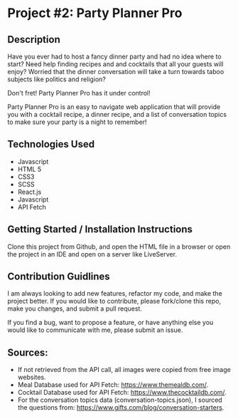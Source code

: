# Project #2: Party Planner Pro

## Description
Have you ever had to host a fancy dinner party and had no idea where to start?
Need help finding recipes and and cocktails that all your guests will enjoy?
Worried that the dinner conversation will take a turn towards taboo subjects like politics and religion?

Don't fret! Party Planner Pro has it under control!

Party Planner Pro is an easy to navigate web application that will provide you with a cocktail recipe, a dinner recipe, and a list of conversation topics to make sure your party is a night to remember!

## Technologies Used
- Javascript
- HTML 5
- CSS3
- SCSS
- React.js
- Javascript
- API Fetch 

## Getting Started / Installation Instructions
Clone this project from Github, and open the HTML file in a browser or open the project in an IDE and open on a server like LiveServer.

## Contribution Guidlines
I am always looking to add new features, refactor my code, and make the project better.  If you would like to contribute, please fork/clone this repo, make you changes, and submit a pull request.

If you find a bug, want to propose a feature, or have anything else you would like to communicate with me, please submit an issue.


## Sources:
- If not retrieved from the API call, all images were copied from free image websites.
- Meal Database used for API Fetch: https://www.themealdb.com/.
- Cocktail Database used for API Fetch: https://www.thecocktaildb.com/.
- For the conversation topics data (conversation-topics.json), I sourced the questions from: https://www.gifts.com/blog/conversation-starters.